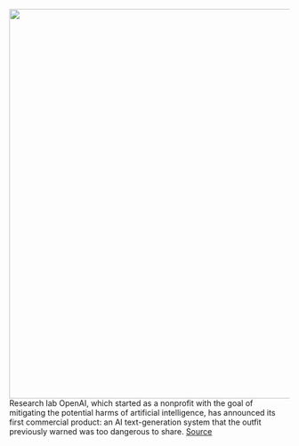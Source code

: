 <img src='https://cdn.vox-cdn.com/thumbor/4lcbR_R8oFSVRsJ35WRpUHxYK90=/134x258:1811x1263/1200x800/filters:focal(857x517:1183x843)/cdn.vox-cdn.com/uploads/chorus_image/image/66922918/acastro_180612_2664_0001.0.jpg' width='700px' /><br/>
Research lab OpenAI, which started as a nonprofit with the goal of mitigating the potential harms of artificial intelligence, has announced its first commercial product: an AI text-generation system that the outfit previously warned was too dangerous to share.
<a href='https://www.theverge.com/2020/6/11/21287966/openai-commercial-product-text-generation-gpt-3-api-customers'> Source <a/>